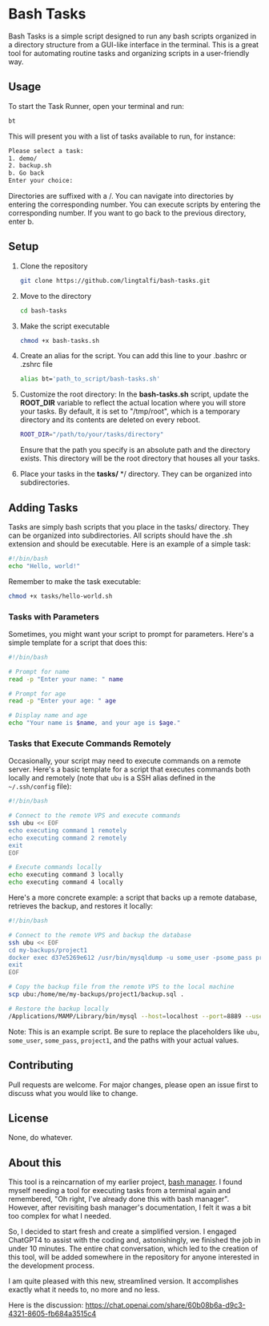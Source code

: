 # Bash Tasks

Bash Tasks is a simple script designed to run any bash scripts organized in a directory structure from a GUI-like interface in the terminal. This is a great tool for automating routine tasks and organizing scripts in a user-friendly way.

## Usage

To start the Task Runner, open your terminal and run:

```bash
bt
```

This will present you with a list of tasks available to run, for instance:

```bash
Please select a task:
1. demo/
2. backup.sh
b. Go back
Enter your choice:
```

Directories are suffixed with a /. You can navigate into directories by entering the corresponding number. You can execute scripts by entering the corresponding number. If you want to go back to the previous directory, enter b.

## Setup

1. Clone the repository

   ```bash
   git clone https://github.com/lingtalfi/bash-tasks.git
   ```

2. Move to the directory

   ```bash
   cd bash-tasks
   ```

3. Make the script executable

   ```bash
   chmod +x bash-tasks.sh
   ```

4. Create an alias for the script. You can add this line to your .bashrc or .zshrc file

   ```bash
   alias bt='path_to_script/bash-tasks.sh'
   ```

5. Customize the root directory: In the **bash-tasks.sh** script, update the **ROOT_DIR** variable to reflect the actual location where you will store your tasks. By default, it is set to "/tmp/root", which is a temporary directory and its contents are deleted on every reboot.

   ```bash
   ROOT_DIR="/path/to/your/tasks/directory"
   ```

   Ensure that the path you specify is an absolute path and the directory exists. This directory will be the root directory that houses all your tasks.

6. Place your tasks in the **tasks/** */ directory. They can be organized into subdirectories.

## Adding Tasks

Tasks are simply bash scripts that you place in the tasks/ directory. They can be organized into subdirectories. All scripts should have the .sh extension and should be executable. Here is an example of a simple task:

```bash
#!/bin/bash
echo "Hello, world!"
```

Remember to make the task executable:

```bash
chmod +x tasks/hello-world.sh
```

### Tasks with Parameters

Sometimes, you might want your script to prompt for parameters. Here's a simple template for a script that does this:

```bash
#!/bin/bash

# Prompt for name
read -p "Enter your name: " name

# Prompt for age
read -p "Enter your age: " age

# Display name and age
echo "Your name is $name, and your age is $age."
```

### Tasks that Execute Commands Remotely

Occasionally, your script may need to execute commands on a remote server. Here's a basic template for a script that executes commands both locally and remotely (note that `ubu` is a SSH alias defined in the `~/.ssh/config` file):

```bash
#!/bin/bash

# Connect to the remote VPS and execute commands
ssh ubu << EOF
echo executing command 1 remotely
echo executing command 2 remotely
exit
EOF

# Execute commands locally
echo executing command 3 locally
echo executing command 4 locally
```

Here's a more concrete example: a script that backs up a remote database, retrieves the backup, and restores it locally:

```bash
#!/bin/bash

# Connect to the remote VPS and backup the database
ssh ubu << EOF
cd my-backups/project1
docker exec d37e5269e612 /usr/bin/mysqldump -u some_user -psome_pass project1 > backup.sql
exit
EOF

# Copy the backup file from the remote VPS to the local machine
scp ubu:/home/me/my-backups/project1/backup.sql .

# Restore the backup locally
/Applications/MAMP/Library/bin/mysql --host=localhost --port=8889 --user=root -proot project1 < backup.sql
```

Note: This is an example script. Be sure to replace the placeholders like `ubu`, `some_user`, `some_pass`, `project1`, and the paths with your actual values.

## Contributing

Pull requests are welcome. For major changes, please open an issue first to discuss what you would like to change.

## License

None, do whatever.

## About this

This tool is a reincarnation of my earlier project, [bash manager](https://github.com/lingtalfi/bashmanager). I found myself needing a tool for executing tasks from a terminal again and remembered, "Oh right, I've already done this with bash manager". However, after revisiting bash manager's documentation, I felt it was a bit too complex for what I needed.

So, I decided to start fresh and create a simplified version. I engaged ChatGPT4 to assist with the coding and, astonishingly, we finished the job in under 10 minutes. The entire chat conversation, which led to the creation of this tool, will be added somewhere in the repository for anyone interested in the development process.

I am quite pleased with this new, streamlined version. It accomplishes exactly what it needs to, no more and no less.

Here is the discussion: https://chat.openai.com/share/60b08b6a-d9c3-4321-8605-fb684a3515c4
